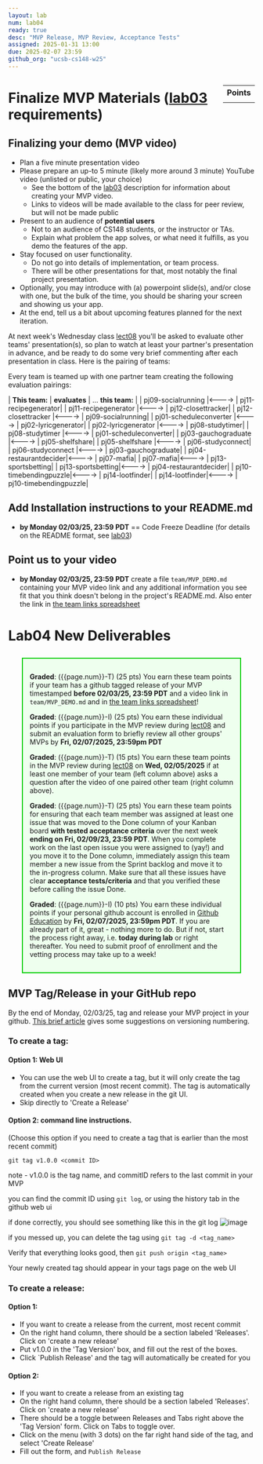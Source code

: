 ```yaml
---
layout: lab
num: lab04
ready: true
desc: "MVP Release, MVP Review, Acceptance Tests"
assigned: 2025-01-31 13:00
due: 2025-02-07 23:59
github_org: "ucsb-cs148-w25"
---
```


<style>
div.grade { margin: 2em; padding: 1em; border: 2px solid #0c0; background-color: #efe; }   
</style>

<div style="float:right; width: auto;">

<table style="margin-top:1em;">
<tr>
   <th>Points</th>
</tr>
<tr>
   <td class="pointCount"></td>
</tr>
</table>

</div>


# Finalize MVP Materials ([lab03](https://ucsb-cs148.github.io/w24/lab/lab03) requirements) 

## Finalizing your demo (MVP video)

* Plan a five minute presentation video
* Please prepare an up-to 5 minute (likely more around 3 minute) YouTube video (unlisted or public, your choice)
  - See the bottom of the [lab03](https://ucsb-cs148.github.io/w24/lab/lab03/) description for information about creating your MVP video.
  - Links to videos will be made available to the class for peer review, but will not be made public
* Present to an audience of **potential users**
  - Not to an audience of CS148 students, or the instructor or TAs.
  - Explain what problem the app solves, or what need it fulfills, as you demo the features of
    the app.
* Stay focused on user functionality.
  - Do not go into details of implementation, or team process.
  - There will be other presentations for that, most notably the final project presentation. 
* Optionally, you may introduce with (a) powerpoint slide(s), and/or close with one, but the bulk
  of the time, you should be sharing your screen and showing us your app.
* At the end, tell us a bit about upcoming features planned for the next iteration.

At next week's Wednesday class [lect08](https://ucsb-cs148.github.io/w25/lectures/lect08/) you'll be asked to evaluate other teams' presentation(s), so plan to watch at least your partner's presentation in advance, and be ready to do some very brief commenting after each presentation in class. Here is the pairing of teams: 

Every team is teamed up with one partner team creating the following evaluation pairings: 

| **This team:**   | **evaluates** | ... **this team:** |
| pj09-socialrunning |<----> | pj11-recipegenerator| 
| pj11-recipegenerator |<----> | pj12-closettracker| 
| pj12-closettracker |<----> | pj09-socialrunning| 
| pj01-scheduleconverter |<----> | pj02-lyricgenerator| 
| pj02-lyricgenerator |<----> | pj08-studytimer| 
| pj08-studytimer |<----> | pj01-scheduleconverter| 
| pj03-gauchograduate |<----> | pj05-shelfshare|
| pj05-shelfshare |<----> | pj06-studyconnect| 
| pj06-studyconnect |<----> | pj03-gauchograduate| 
| pj04-restaurantdecider|<----> | pj07-mafia| 
| pj07-mafia|<----> | pj13-sportsbetting| 
| pj13-sportsbetting|<----> | pj04-restaurantdecider| 
| pj10-timebendingpuzzle|<----> | pj14-lootfinder| 
| pj14-lootfinder|<----> | pj10-timebendingpuzzle| 

## Add Installation instructions to your README.md 
*  **by Monday 02/03/25, 23:59 PDT** == Code Freeze Deadline (for details on the README format, see [lab03](https://ucsb-cs148.github.io/w25/lab/lab03/)) 

## Point us to your video 
*  **by Monday 02/03/25, 23:59 PDT** create a file `team/MVP_DEMO.md` containing your MVP video link and any additional information you see fit that you think doesn't belong in the project's README.md. Also enter the link in [the team links spreadsheet](https://docs.google.com/spreadsheets/d/16dpihuLjsv3rjEDqbXLjG7wxP24qtgpuWBBsVncedO8/edit?usp=sharing)


# Lab04 New Deliverables

<div class="grade" markdown="1">

**Graded**: ({{page.num}}-T) (25 pts) You earn these team points if your team has a github tagged release of your MVP timestamped **before 02/03/25, 23:59 PDT** and a video link in `team/MVP_DEMO.md` and in [the team links spreadsheet](https://docs.google.com/spreadsheets/d/16dpihuLjsv3rjEDqbXLjG7wxP24qtgpuWBBsVncedO8/edit?usp=sharing)!

**Graded**: ({{page.num}}-I) (25 pts) You earn these individual points if you participate in the MVP review during [lect08](https://ucsb-cs148.github.io/w25/lectures/lect08/) and submit an evaluation form to briefly review all other groups' MVPs by **Fri, 02/07/2025, 23:59pm PDT**

**Graded**: ({{page.num}}-T) (15 pts) You earn these team points in the MVP review during [lect08](https://ucsb-cs148.github.io/w25/lectures/lect08/)  on **Wed, 02/05/2025** if at least one member of your team (left column above) asks a question after the video of one paired other team (right column above). 

**Graded**: ({{page.num}}-T) (25 pts) You earn these team points for ensuring that each team member was assigned at least one issue that was moved to the Done column of your Kanban board **with tested acceptance criteria** over the next week **ending on Fri, 02/09/23, 23:59 PDT**. When you complete work on the last open issue you were assigned to (yay!) and you move it to the Done column, immediately assign this team member a new issue from the Sprint backlog and move it to the in-progress column. Make sure that all these issues have clear **acceptance tests/criteria** and that you verified these before calling the issue Done.

**Graded**: ({{page.num}}-I) (10 pts) You earn these individual points if your personal github account is enrolled in [Github Education](https://github.com/education) by **Fri, 02/07/2025, 23:59pm PDT**. If you are already part of it, great - nothing more to do. But if not, start the process right away, i.e. **today during lab** or right thereafter. You need to submit proof of enrollment and the vetting process may take up to a week! 
</div>

## MVP Tag/Release in your GitHub repo
By the end of Monday, 02/03/25, tag and release your MVP project in your github. 
[This brief article](https://medium.com/@jameshamann/a-brief-guide-to-semantic-versioning-c6055d87c90e) gives some suggestions on versioning numbering.  

### To create a tag:
#### Option 1: Web UI
* You can use the web UI to create a tag, but it will only create the tag from the current version (most recent commit).
The tag is automatically created when you create a new release in the git UI.
* Skip directly to 'Create a Release'

#### Option 2: command line instructions. 
(Choose this option if you need to create a tag that is earlier than the most recent commit)

`git tag v1.0.0 <commit ID>`

note - v1.0.0 is the tag name, and commitID refers to the last commit in your MVP 

you can find the commit ID using `git log`, or using the history tab in the github web ui

if done correctly, you should see something like this in the git log
![image](https://user-images.githubusercontent.com/10558897/116512519-06006680-a87d-11eb-9ead-d6cbc0d633bd.png)

if you messed up, you can delete the tag using `git tag -d <tag_name>`

Verify that everything looks good, then `git push origin <tag_name>`

Your newly created tag should appear in your tags page on the web UI

### To create a release:

#### Option 1:
* If you want to create a release from the current, most recent commit
* On the right hand column, there should be a section labeled 'Releases'. Click on 'create a new release'
* Put v1.0.0 in the 'Tag Version' box, and fill out the rest of the boxes.
* Click `Publish Release' and the tag will automatically be created for you

#### Option 2:
* If you want to create a release from an existing tag
* On the right hand column, there should be a section labeled 'Releases'. Click on 'create a new release'
* There should be a toggle between Releases and Tabs right above the 'Tag Version' form. Click on Tabs to toggle over.
* Click on the  menu (with 3 dots) on the far right hand side of the tag, and select 'Create Release'
* Fill out the form, and `Publish Release`

